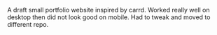 A draft small portfolio website inspired by carrd. Worked really well on desktop then did not look good on mobile. Had to tweak and moved to different repo.
